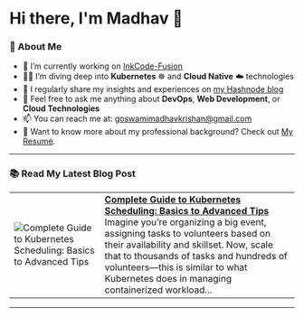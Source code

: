 # Hi there, I'm Madhav 👋

### 🚀 About Me
- 🔭 I’m currently working on [InkCode-Fusion](https://github.com/MadhavKrishanGoswami/InkCode-Fusion)
- 🧑‍💻 I’m diving deep into **Kubernetes** ☸️ and **Cloud Native** ☁️ technologies
- 📝 I regularly share my insights and experiences on [my Hashnode blog](https://madhavkrishangoswami.hashnode.dev)
- 💬 Feel free to ask me anything about **DevOps**, **Web Development**, or **Cloud Technologies**
- 📫 You can reach me at: [goswamimadhavkrishan@gmail.com](mailto:goswamimadhavkrishan@gmail.com)
- 📄 Want to know more about my professional background? Check out [My Resume](https://drive.google.com/file/d/1--TsMAlmAzzvviIOs0bcAGnG9Ooyf3WN/view?usp=sharing).

---

### 📚 Read My Latest Blog Post
<!-- HASHNODE_BLOG:START -->
<table><tr><td><img src="https://cdn.hashnode.com/res/hashnode/image/upload/v1730322776528/8e423b3f-aadd-41bd-9cc4-d73ae5ed7be5.webp" alt="Complete Guide to Kubernetes Scheduling: Basics to Advanced Tips"></td><td><a href="https://madhavkrishangoswami.hashnode.dev/complete-guide-to-kubernetes-scheduling-basics-to-advanced-tips"><strong>Complete Guide to Kubernetes Scheduling: Basics to Advanced Tips</strong></a><br>Imagine you’re organizing a big event, assigning tasks to volunteers based on their availability and skillset. Now, scale that to thousands of tasks and hundreds of volunteers—this is similar to what Kubernetes does in managing containerized workload...</td></tr></table>
<!-- HASHNODE_BLOG:END -->

---
